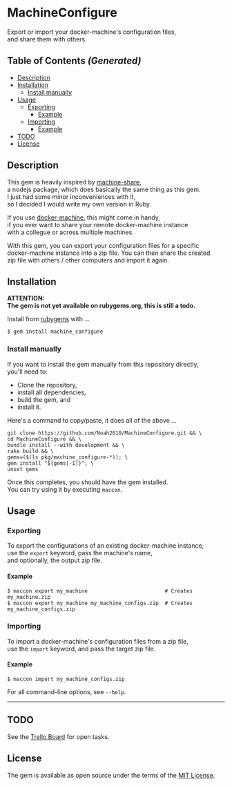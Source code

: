 # MachineConfigure
Export or import your docker-machine's configuration files,  
and share them with others.

## Table of Contents _(Generated)_
- [Description](#description)
- [Installation](#installation)
  - [Install manually](#install-manually)
- [Usage](#usage)
  - [Exporting](#exporting)
    - [Example](#example)
  - [Importing](#importing)
    - [Example](#example)
- [TODO](#todo)
- [License](#license)

## Description
This gem is heavily inspired by [machine-share][machine-share-site],  
a nodejs package, which does basically the same thing as this gem.  
I just had some minor inconveniences with it,  
so I decided I would write my own version in Ruby.

If you use [docker-machine][docker-machine-site], this might come in handy,  
if you ever want to share your remote docker-machine instance  
with a collegue or across multiple machines.

With this gem, you can export your configuration files for a specific  
docker-machine instance into a zip file. You can then share the created  
zip file with others / other computers and import it again.

## Installation
__ATTENTION:  
The gem is not yet available on rubygems.org, this is still a todo.__

Install from [rubygems][rubygems-site] with ...

```
$ gem install machine_configure
```

### Install manually
If you want to install the gem manually from this repository directly,  
you'll need to:

- Clone the repository,
- install all dependencies,
- build the gem, and
- install it.

Here's a command to copy/paste, it does all of the above ...

```
git clone https://github.com/Noah2610/MachineConfigure.git && \
cd MachineConfigure && \
bundle install --with development && \
rake build && \
gems=($(ls pkg/machine_configure-*)); \
gem install "${gems[-1]}"; \
unset gems
```

Once this completes, you should have the gem installed.  
You can try using it by executing `maccon`.

## Usage
### Exporting
To export the configurations of an existing docker-machine instance,  
use the `export` keyword, pass the machine's name,  
and optionally, the output zip file.
#### Example

```
$ maccon export my_machine                         # Creates my_machine.zip
$ maccon export my_machine my_machine_configs.zip  # Creates my_machine_configs.zip
```

### Importing
To import a docker-machine's configuration files from a zip file,  
use the `import` keyword, and pass the target zip file.
#### Example

```
$ maccon import my_machine_configs.zip
```

For all command-line options, see `--help`.

---

## TODO
See the [Trello Board][trello-site] for open tasks.

## License
The gem is available as open source under the terms of the [MIT License][mit-site].

[machine-share-site]:  https://github.com/bhurlow/machine-share
[docker-machine-site]: https://docs.docker.com/machine
[rubygems-site]:       https://rubygems.org/gems/machine_configure
[trello-site]:         https://trello.com/b/ZVdArdrk
[mit-site]:            https://opensource.org/licenses/MIT
